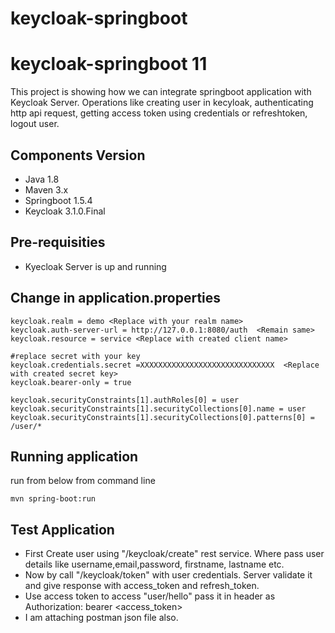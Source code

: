 
# keycloak-springboot

# keycloak-springboot 11

This project is showing how we can integrate springboot application with Keycloak Server. Operations like creating user in kecyloak, authenticating http api request, getting access token using credentials or refreshtoken, logout user. 

## Components Version ##
* Java 1.8
* Maven 3.x
* Springboot 1.5.4
* Keycloak 3.1.0.Final

## Pre-requisities
* Kyecloak Server is up and running

## Change in application.properties
```
keycloak.realm = demo <Replace with your realm name>
keycloak.auth-server-url = http://127.0.0.1:8080/auth  <Remain same>
keycloak.resource = service <Replace with created client name>

#replace secret with your key
keycloak.credentials.secret =XXXXXXXXXXXXXXXXXXXXXXXXXXXXXX  <Replace with created secret key>
keycloak.bearer-only = true
 
keycloak.securityConstraints[1].authRoles[0] = user
keycloak.securityConstraints[1].securityCollections[0].name = user
keycloak.securityConstraints[1].securityCollections[0].patterns[0] = /user/*

```
## Running application
run from below from command line
```
mvn spring-boot:run
```
## Test Application
* First Create user using "/keycloak/create" rest service. Where pass user details like username,email,password, firstname, lastname etc. 
* Now by call "/keycloak/token" with user credentials. Server validate it and give response with access_token and refresh_token. 
* Use access token to access "user/hello" pass it in header as Authorization: bearer <access_token>
* I am attaching postman json file also.
 
